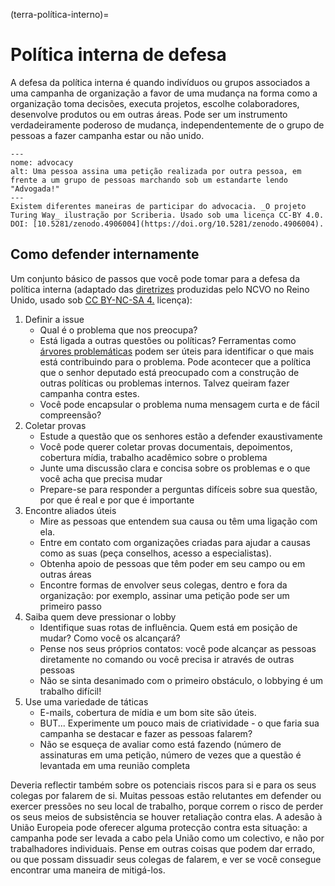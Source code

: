 (terra-política-interno)=
# Política interna de defesa

A defesa da política interna é quando indivíduos ou grupos associados a uma campanha de organização a favor de uma mudança na forma como a organização toma decisões, executa projetos, escolhe colaboradores, desenvolve produtos ou em outras áreas. Pode ser um instrumento verdadeiramente poderoso de mudança, independentemente de o grupo de pessoas a fazer campanha estar ou não unido.

```{figure} ../figures/advocacy.jpg
---
nome: advocacy
alt: Uma pessoa assina uma petição realizada por outra pessoa, em frente a um grupo de pessoas marchando sob um estandarte lendo "Advogada!"
---
Existem diferentes maneiras de participar do advocacia. _O projeto Turing Way_ ilustração por Scriberia. Usado sob uma licença CC-BY 4.0. DOI: [10.5281/zenodo.4906004](https://doi.org/10.5281/zenodo.4906004).
```

## Como defender internamente
Um conjunto básico de passos que você pode tomar para a defesa da política interna (adaptado das [diretrizes](https://knowhow.ncvo.org.uk/how-to/how-to-run-effective-campaigns) produzidas pelo NCVO no Reino Unido, usado sob [CC BY-NC-SA 4.](https://creativecommons.org/licenses/by-nc-sa/4.0/) licença):
1. Definir a issue
    - Qual é o problema que nos preocupa?
    - Está ligada a outras questões ou políticas? Ferramentas como [árvores problemáticas](https://www.odi.org/publications/5258-planning-tools-problem-tree-analysis) podem ser úteis para identificar o que mais está contribuindo para o problema. Pode acontecer que a política que o senhor deputado está preocupado com a construção de outras políticas ou problemas internos. Talvez queiram fazer campanha contra estes.
    - Você pode encapsular o problema numa mensagem curta e de fácil compreensão?
2. Coletar provas
    - Estude a questão que os senhores estão a defender exaustivamente
    - Você pode querer coletar provas documentais, depoimentos, cobertura mídia, trabalho acadêmico sobre o problema
    - Junte uma discussão clara e concisa sobre os problemas e o que você acha que precisa mudar
    - Prepare-se para responder a perguntas difíceis sobre sua questão, por que é real e por que é importante
3. Encontre aliados úteis
    - Mire as pessoas que entendem sua causa ou têm uma ligação com ela.
    - Entre em contato com organizações criadas para ajudar a causas como as suas (peça conselhos, acesso a especialistas).
    - Obtenha apoio de pessoas que têm poder em seu campo ou em outras áreas
    - Encontre formas de envolver seus colegas, dentro e fora da organização: por exemplo, assinar uma petição pode ser um primeiro passo
4. Saiba quem deve pressionar o lobby
    - Identifique suas rotas de influência. Quem está em posição de mudar? Como você os alcançará?
    - Pense nos seus próprios contatos: você pode alcançar as pessoas diretamente no comando ou você precisa ir através de outras pessoas
    - Não se sinta desanimado com o primeiro obstáculo, o lobbying é um trabalho difícil!
5. Use uma variedade de táticas
    - E-mails, cobertura de mídia e um bom site são úteis.
    - BUT... Experimente um pouco mais de criatividade - o que faria sua campanha se destacar e fazer as pessoas falarem?
    - Não se esqueça de avaliar como está fazendo (número de assinaturas em uma petição, número de vezes que a questão é levantada em uma reunião completa

Deveria reflectir também sobre os potenciais riscos para si e para os seus colegas por falarem de si. Muitas pessoas estão relutantes em defender ou exercer pressões no seu local de trabalho, porque correm o risco de perder os seus meios de subsistência se houver retaliação contra elas. A adesão à União Europeia pode oferecer alguma protecção contra esta situação: a campanha pode ser levada a cabo pela União como um colectivo, e não por trabalhadores individuais. Pense em outras coisas que podem dar errado, ou que possam dissuadir seus colegas de falarem, e ver se você consegue encontrar uma maneira de mitigá-los. 







